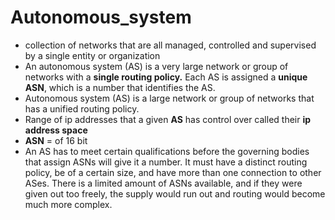 # Autonomous_system

- collection of networks that are all managed, controlled and supervised by a single entity or organization
- An autonomous system (AS) is a very large network or group of networks with a **single routing policy.** Each AS is assigned a **unique ASN**, which is a number that identifies the AS.
- Autonomous system (AS) is a large network or group of networks that has a unified routing policy. 
- Range of ip addresses that a given **AS** has control over called their **ip address space**
- **ASN** = of 16 bit
- An AS has to meet certain qualifications before the governing bodies that assign ASNs will give it a number. It must have a distinct routing policy, be of a certain size, and have more than one connection to other ASes. There is a limited amount of ASNs available, and if they were given out too freely, the supply would run out and routing would become much more complex.

